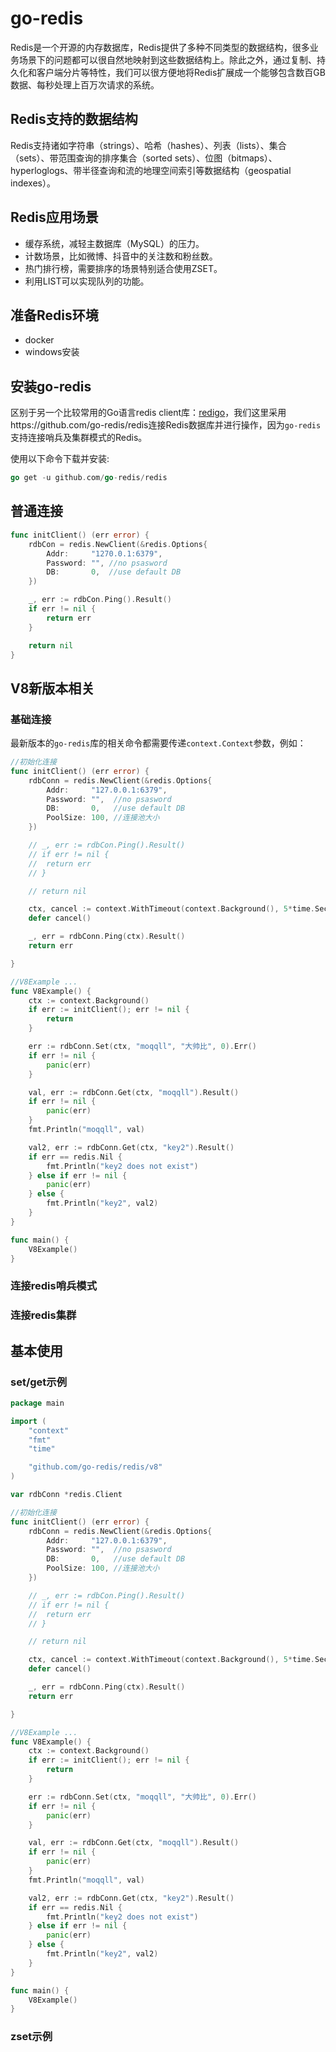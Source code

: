 # go-redis

Redis是一个开源的内存数据库，Redis提供了多种不同类型的数据结构，很多业务场景下的问题都可以很自然地映射到这些数据结构上。除此之外，通过复制、持久化和客户端分片等特性，我们可以很方便地将Redis扩展成一个能够包含数百GB数据、每秒处理上百万次请求的系统。

## Redis支持的数据结构

Redis支持诸如字符串（strings）、哈希（hashes）、列表（lists）、集合（sets）、带范围查询的排序集合（sorted sets）、位图（bitmaps）、hyperloglogs、带半径查询和流的地理空间索引等数据结构（geospatial indexes）。

## Redis应用场景

- 缓存系统，减轻主数据库（MySQL）的压力。
- 计数场景，比如微博、抖音中的关注数和粉丝数。
- 热门排行榜，需要排序的场景特别适合使用ZSET。
- 利用LIST可以实现队列的功能。

## 准备Redis环境

* docker
* windows安装

## 安装go-redis

区别于另一个比较常用的Go语言redis client库：[redigo](https://github.com/gomodule/redigo)，我们这里采用https://github.com/go-redis/redis连接Redis数据库并进行操作，因为`go-redis`支持连接哨兵及集群模式的Redis。

使用以下命令下载并安装:

```go
go get -u github.com/go-redis/redis
```

## 普通连接

```go
func initClient() (err error) {
	rdbCon = redis.NewClient(&redis.Options{
		Addr:     "1270.0.1:6379",
		Password: "", //no psasword
		DB:       0,  //use default DB
	})

	_, err := rdbCon.Ping().Result()
	if err != nil {
		return err
	}

	return nil
}
```

## V8新版本相关

### 基础连接

最新版本的`go-redis`库的相关命令都需要传递`context.Context`参数，例如：

```go
//初始化连接
func initClient() (err error) {
	rdbConn = redis.NewClient(&redis.Options{
		Addr:     "127.0.0.1:6379",
		Password: "",  //no psasword
		DB:       0,   //use default DB
		PoolSize: 100, //连接池大小
	})

	// _, err := rdbCon.Ping().Result()
	// if err != nil {
	// 	return err
	// }

	// return nil

	ctx, cancel := context.WithTimeout(context.Background(), 5*time.Second)
	defer cancel()

	_, err = rdbConn.Ping(ctx).Result()
	return err

}

//V8Example ...
func V8Example() {
	ctx := context.Background()
	if err := initClient(); err != nil {
		return
	}

	err := rdbConn.Set(ctx, "moqqll", "大帅比", 0).Err()
	if err != nil {
		panic(err)
	}

	val, err := rdbConn.Get(ctx, "moqqll").Result()
	if err != nil {
		panic(err)
	}
	fmt.Println("moqqll", val)

	val2, err := rdbConn.Get(ctx, "key2").Result()
	if err == redis.Nil {
		fmt.Println("key2 does not exist")
	} else if err != nil {
		panic(err)
	} else {
		fmt.Println("key2", val2)
	}
}

func main() {
	V8Example()
}
```

### 连接redis哨兵模式









### 连接redis集群





## 基本使用

### set/get示例

```go
package main

import (
	"context"
	"fmt"
	"time"

	"github.com/go-redis/redis/v8"
)

var rdbConn *redis.Client

//初始化连接
func initClient() (err error) {
	rdbConn = redis.NewClient(&redis.Options{
		Addr:     "127.0.0.1:6379",
		Password: "",  //no psasword
		DB:       0,   //use default DB
		PoolSize: 100, //连接池大小
	})

	// _, err := rdbCon.Ping().Result()
	// if err != nil {
	// 	return err
	// }

	// return nil

	ctx, cancel := context.WithTimeout(context.Background(), 5*time.Second)
	defer cancel()

	_, err = rdbConn.Ping(ctx).Result()
	return err

}

//V8Example ...
func V8Example() {
	ctx := context.Background()
	if err := initClient(); err != nil {
		return
	}

	err := rdbConn.Set(ctx, "moqqll", "大帅比", 0).Err()
	if err != nil {
		panic(err)
	}

	val, err := rdbConn.Get(ctx, "moqqll").Result()
	if err != nil {
		panic(err)
	}
	fmt.Println("moqqll", val)

	val2, err := rdbConn.Get(ctx, "key2").Result()
	if err == redis.Nil {
		fmt.Println("key2 does not exist")
	} else if err != nil {
		panic(err)
	} else {
		fmt.Println("key2", val2)
	}
}

func main() {
	V8Example()
}
```

### zset示例

```

```

